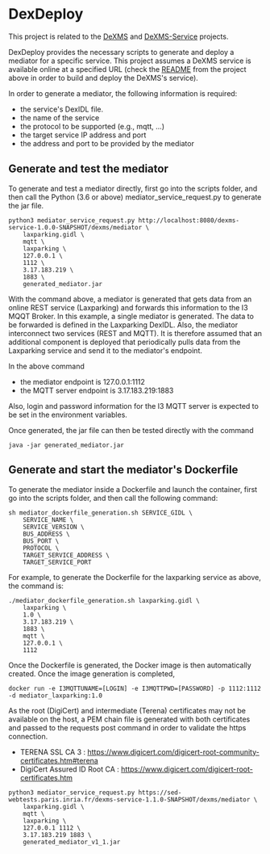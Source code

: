 # DexDeploy

This project is related to the [DeXMS](https://gitlab.inria.fr/zefxis/DeXMS) and
[DeXMS-Service](https://gitlab.inria.fr/zefxis/DeXMS-Service) projects.

DexDeploy provides the necessary scripts to generate and deploy a mediator for a specific service. This project 
assumes a DeXMS service is available online at a specified URL (check the [README](https://gitlab.inria.fr/zefxis/DeXMS-Service) from the project above in order 
to build and deploy the DeXMS's service). 

In order to generate a mediator, the following information is required:
* the service's DexIDL file.
* the name of the service
* the protocol to be supported (e.g., mqtt, ...)
* the target service IP address and port
* the address and port to be provided by the mediator

## Generate and test the mediator

To generate and test a mediator directly, first go into the scripts folder, and then call the Python (3.6 
or above) mediator_service_request.py to generate the jar file.

```
python3 mediator_service_request.py http://localhost:8080/dexms-service-1.0.0-SNAPSHOT/dexms/mediator \
    laxparking.gidl \
    mqtt \
    laxparking \
    127.0.0.1 \
    1112 \
    3.17.183.219 \
    1883 \
    generated_mediator.jar
```

With the command above, a mediator is generated that gets data from an online REST service (Laxparking) and 
forwards this information to the I3 MQQT Broker. In this example, a single mediator is generated. The data to be
forwarded is defined in the Laxparking DexIDL. Also, the mediator interconnect two services (REST and MQTT). It is 
therefore assumed that an additional component is deployed that periodically pulls data from the Laxparking service
and send it to the mediator's endpoint.

In the above command
- the mediator endpoint is 127.0.0.1:1112
- the MQTT server endpoint is 3.17.183.219:1883

Also, login and password information for the I3 MQTT server is expected to be set in the environment variables.

Once generated, the jar file can then be tested directly with the command

```java -jar generated_mediator.jar```

## Generate and start the mediator's Dockerfile

To generate the mediator inside a Dockerfile and launch the container, first go into the scripts folder, and then call 
the following command:

```
sh mediator_dockerfile_generation.sh SERVICE_GIDL \
    SERVICE_NAME \
    SERVICE_VERSION \
    BUS_ADDRESS \
    BUS_PORT \
    PROTOCOL \
    TARGET_SERVICE_ADDRESS \
    TARGET_SERVICE_PORT
```

For example, to generate the Dockerfile for the laxparking service as above, the command is:


```
./mediator_dockerfile_generation.sh laxparking.gidl \
    laxparking \
    1.0 \
    3.17.183.219 \
    1883 \
    mqtt \
    127.0.0.1 \
    1112
```

Once the Dockerfile is generated, the Docker image is then automatically created. Once
the image generation is completed, 

```docker run -e I3MQTTUNAME=[LOGIN] -e I3MQTTPWD=[PASSWORD] -p 1112:1112 -d mediator_laxparking:1.0```

As the root (DigiCert) and intermediate (Terena) certificates may not be available on the host, a PEM chain file is 
generated with both certificates and passed to the requests post command in order to validate the https connection.
- TERENA SSL CA 3 : https://www.digicert.com/digicert-root-community-certificates.htm#terena
- DigiCert Assured ID Root CA : https://www.digicert.com/digicert-root-certificates.htm

```
python3 mediator_service_request.py https://sed-webtests.paris.inria.fr/dexms-service-1.1.0-SNAPSHOT/dexms/mediator \
    laxparking.gidl \
    mqtt \
    laxparking \
    127.0.0.1 1112 \
    3.17.183.219 1883 \
    generated_mediator_v1_1.jar
```
